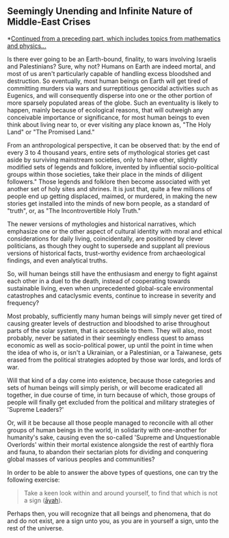## Seemingly Unending and Infinite Nature of Middle-East Crises

*[Continued from a preceding part, which includes topics from mathematics and physics...](https://github.com/my-realm/musings/blob/main/about-infinity.md)

Is there ever going to be an Earth-bound, finality, to wars involving Israelis and Palestinians? Sure, why not? Humans on Earth are indeed mortal, and most of us aren't particularly capable of handling excess bloodshed and destruction. So eventually, most human beings on Earth will get tired of committing murders via wars and surreptitious genocidal activities such as Eugenics, and will consequently disperse into one or the other portion of more sparsely populated areas of the globe. Such an eventuality is likely to happen, mainly because of ecological reasons, that will outweigh any conceivable importance or significance, for most human beings to even think about living near to, or ever visiting any place known as, "The Holy Land" or "The Promised Land." 

From an anthropological perspective, it can be observed that: by the end of every 3 to 4 thousand years, entire sets of mythological stories get cast aside by surviving mainstream societies, only to have other, slightly modified sets of legends and folklore, invented by influential socio-political groups within those societies, take their place in the minds of diligent followers." Those legends and folklore then become associated with yet another set of holy sites and shrines. It is just that, quite a few millions of people end up getting displaced, maimed, or murdered, in making the new stories get installed into the minds of new born people, as a standard of "truth", or, as "The Incontrovertible Holy Truth." 

The newer versions of mythologies and historical narratives, which emphasize one or the other aspect of cultural identity with moral and ethical considerations for daily living, coincidentally, are positioned by clever politicians, as though they ought to supersede and supplant all previous versions of historical facts, trust-worthy evidence from archaeological findings, and even analytical truths. 

So, will human beings still have the enthusiasm and energy to fight against each other in a duel to the death, instead of cooperating towards sustainable living, even when unprecedented global-scale environmental catastrophes and cataclysmic events, continue to increase in severity and frequency? 

Most probably, sufficiently many human beings will simply never get tired of causing greater levels of destruction and bloodshed to arise throughout parts of the solar system, that is accessible to them. They will also, most probably, never be satiated in their seemingly endless quest to amass economic as well as socio-political power, up until the point in time when the idea of who is, or isn't a Ukrainian, or a Palestinian, or a Taiwanese, gets erased from the political strategies adopted by those war lords, and lords of war. 

Will that kind of a day come into existence, because those categories and sets of human beings will simply perish, or will become eradicated all together, in due course of time, in turn because of which, those groups of people will finally get excluded from the political and military strategies of 'Supreme Leaders?' 

Or, will it be because all those people managed to reconcile with all other groups of human beings in the world, in solidarity with one-another for humanity's sake, causing even the so-called 'Supreme and Unquestionable Overlords' within their mortal existence alongside the rest of earthly flora and fauna, to abandon their sectarian plots for dividing and conquering global masses of various peoples and communities? 

In order to be able to answer the above types of questions, one can try the following exercise:

> Take a keen look within and around yourself, to find that which is not a sign ([āyah](https://en.wikipedia.org/wiki/%C4%80yah)).

Perhaps then, you will recognize that all beings and phenomena, that do and do not exist, are a sign unto you, as you are in yourself a sign, unto the rest of the universe.  